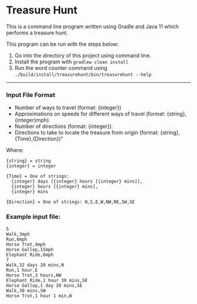 # Treasure Hunt

This is a command line program written using Gradle and Java 11 which performs a treasure hunt.

This program can be run with the steps below:

1. Go into the directory of this project using command line.
1. Install the program with `gradlew clean install`
1. Run the word counter command using `./build/install/treasurehunt/bin/treasurehunt --help`

---

### Input File Format

<ul>
  <li>Number of ways to travel (format: {integer})</li>
  <li>Approximations on speeds for different ways of travel (format: {string},{integer}mph).</li>
  <li>Number of directions (format: {integer}).</li>
  <li>Directions to take to locate the treasure from origin (format: {string},{Time},{Direction})"</li>
</ul>

Where:

```
{string} = string
{integer} = integer

{Time} = One of strings:
  {integer} days [{integer} hours [{integer} mins]],
  {integer} hours [{integer} mins],
  {integer} mins

{Direction} = One of strings: N,S,E,W,NW,NE,SW,SE
```

### Example input file:

```$xslt
5
Walk,3mph
Run,6mph
Horse Trot,4mph
Horse Gallop,15mph
Elephant Ride,6mph
7
Walk,32 days 20 mins,N
Run,1 hour,E
Horse Trot,3 hours,NW
Elephant Ride,1 hour 30 mins,SE
Horse Gallop,1 day 20 mins,SE
Walk,30 mins,SW
Horse Trot,1 hour 1 min,W
```

